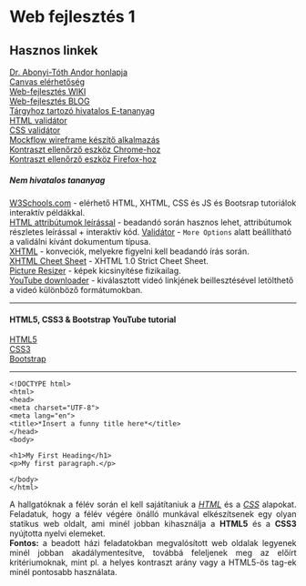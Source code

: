 # Web fejlesztés 1

## Hasznos linkek
[Dr. Abonyi-Tóth Andor honlapja](http://abonyita.inf.elte.hu/oktatas/web-fejlesztes/)  
[Canvas elérhetőség](https://canvas.elte.hu/belepes/)  
[Web-fejlesztés WIKI](http://webfejlesztes.inf.elte.hu/wiki)  
[Web-fejlesztés BLOG](http://webfejlesztes.elte.hu/)  
[Tárgyhoz tartozó hivatalos E-tananyag](http://tamop412.elte.hu/tananyagok/weblapkeszites/lecke2_lap1.html)  
[HTML validátor](https://validator.w3.org)  
[CSS validátor](https://jigsaw.w3.org/css-validator/)  
[Mockflow wireframe készítő alkalmazás](https://mockflow.com)   
[Kontraszt ellenőrző eszköz Chrome-hoz](https://chrome.google.com/webstore/detail/wcag-contrast-checker/plnahcmalebffmaghcpcmpaciebdhgdf/related)  
[Kontraszt ellenőrző eszköz Firefox-hoz](https://addons.mozilla.org/hu/firefox/addon/wcag-contrast-checker/)  


##### Nem hivatalos tananyag
[W3Schools.com](https://www.w3schools.com) - elérhető HTML, XHTML, CSS és JS és Bootsrap tutoriálok interaktív példákkal.  
[HTML attribútumok leírással](https://www.w3schools.com/tags/ref_attributes.asp) - beadandó során hasznos lehet, attribútumok részletes leírással + interaktív kód. 
[Validátor](https://validator.w3.org/#validate_by_upload+with_options) - ```More Options``` alatt beállítható a validálni kívánt dokumentum típusa.  
[XHTML](https://www.w3schools.com/HTML/html_xhtml.asp) - konveciók, melyekre figyelni kell beadandó írás során.  
[XHTML Cheet Sheet](https://www.w3.org/2010/04/xhtml10-strict.html) - XHTML 1.0 Strict Cheet Sheet.  
[Picture Resizer](http://www.picresize.com/#) - képek kicsinyítése fizikailag.  
[YouTube downloader](https://www.onlinevideoconverter.com/youtube-converter) - kiválasztott videó linkjének beillesztésével letölthető a videó különböző formátumokban.
___

#### HTML5, CSS3 & Bootstrap YouTube tutorial
[HTML5](https://www.youtube.com/watch?v=kDyJN7qQETA)  
[CSS3](https://www.youtube.com/watch?v=CUxH_rWSI1k)  
[Bootstrap](https://www.youtube.com/watch?v=gqOEoUR5RHg)

___

```
<!DOCTYPE html>
<html>    
<head>
<meta charset="UTF-8">
<meta lang="en">
<title>*Insert a funny title here*</title>
</head>
<body>

<h1>My First Heading</h1>
<p>My first paragraph.</p>

</body>
</html>
```

<div style = "text-align: justify">A hallgatóknak a félév során el kell sajátítaniuk a <em><ins>HTML</ins></em> és a <em><ins>CSS<ins></em> alapokat. Feladatuk, hogy a félév végére önálló munkával elkészítsenek egy olyan statikus web oldalt, ami minél jobban kihasználja a <strong>HTML5</strong> és a <strong>CSS3</strong> nyújtotta nyelvi elemeket.<br><strong>Fontos:</strong> a beadott házi feladatokban megvalósított web oldalak legyenek minél jobban akadálymentesítve, továbbá feleljenek meg az előírt kritériumoknak, mint pl. a helyes kontraszt arány vagy a HTML5-ös tag-ek minél pontosabb használata.</div>


